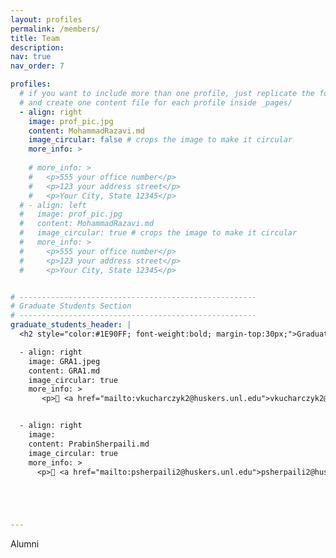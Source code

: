```yaml
---
layout: profiles
permalink: /members/
title: Team
description: 
nav: true
nav_order: 7

profiles:
  # if you want to include more than one profile, just replicate the following block
  # and create one content file for each profile inside _pages/
  - align: right
    image: prof_pic.jpg
    content: MohammadRazavi.md
    image_circular: false # crops the image to make it circular
    more_info: >
    
    # more_info: >
    #   <p>555 your office number</p>
    #   <p>123 your address street</p>
    #   <p>Your City, State 12345</p>
  # - align: left
  #   image: prof_pic.jpg
  #   content: MohammadRazavi.md
  #   image_circular: true # crops the image to make it circular
  #   more_info: >
  #     <p>555 your office number</p>
  #     <p>123 your address street</p>
  #     <p>Your City, State 12345</p>


# -----------------------------------------------------
# Graduate Students Section
# -----------------------------------------------------
graduate_students_header: |
  <h2 style="color:#1E90FF; font-weight:bold; margin-top:30px;">Graduate Students</h2>

  - align: right
    image: GRA1.jpeg
    content: GRA1.md
    image_circular: true
    more_info: >
       <p>📧 <a href="mailto:vkucharczyk2@huskers.unl.edu">vkucharczyk2@huskers.unl.edu</a></p>


  - align: right
    image: 
    content: PrabinSherpaili.md
    image_circular: true
    more_info: >
      <p>📧 <a href="mailto:psherpaili2@huskers.unl.edu">psherpaili2@huskers.unl.edu</a></p>





---
```

Alumni
